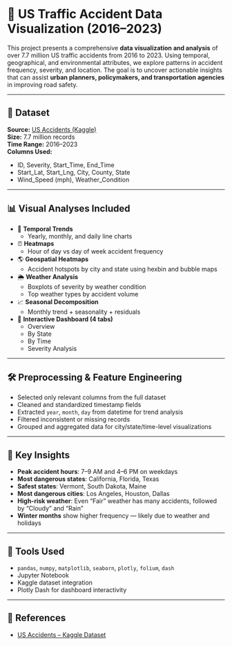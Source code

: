 # 🚦 US Traffic Accident Data Visualization (2016–2023)

This project presents a comprehensive **data visualization and analysis** of over 7.7 million US traffic accidents from 2016 to 2023. Using temporal, geographical, and environmental attributes, we explore patterns in accident frequency, severity, and location. The goal is to uncover actionable insights that can assist **urban planners, policymakers, and transportation agencies** in improving road safety.

---

## 🧾 Dataset

**Source:** [US Accidents (Kaggle)](https://www.kaggle.com/datasets/sobhanmoosavi/us-accidents)  
**Size:** 7.7 million records  
**Time Range:** 2016–2023  
**Columns Used:**
- ID, Severity, Start_Time, End_Time  
- Start_Lat, Start_Lng, City, County, State  
- Wind_Speed (mph), Weather_Condition

---

## 📊 Visual Analyses Included

- 📅 **Temporal Trends**  
  - Yearly, monthly, and daily line charts  
- ⏰ **Heatmaps**  
  - Hour of day vs day of week accident frequency  
- 🌎 **Geospatial Heatmaps**  
  - Accident hotspots by city and state using hexbin and bubble maps  
- 🌦️ **Weather Analysis**  
  - Boxplots of severity by weather condition  
  - Top weather types by accident volume  
- 📈 **Seasonal Decomposition**  
  - Monthly trend + seasonality + residuals  
- 🧭 **Interactive Dashboard (4 tabs)**  
  - Overview  
  - By State  
  - By Time  
  - Severity Analysis

---

## 🛠️ Preprocessing & Feature Engineering

- Selected only relevant columns from the full dataset  
- Cleaned and standardized timestamp fields  
- Extracted `year`, `month`, `day` from datetime for trend analysis  
- Filtered inconsistent or missing records  
- Grouped and aggregated data for city/state/time-level visualizations

---

## 🧠 Key Insights

- **Peak accident hours**: 7–9 AM and 4–6 PM on weekdays  
- **Most dangerous states**: California, Florida, Texas  
- **Safest states**: Vermont, South Dakota, Maine  
- **Most dangerous cities**: Los Angeles, Houston, Dallas  
- **High-risk weather**: Even “Fair” weather has many accidents, followed by “Cloudy” and “Rain”  
- **Winter months** show higher frequency — likely due to weather and holidays

---

## 🧩 Tools Used

- `pandas`, `numpy`, `matplotlib`, `seaborn`, `plotly`, `folium`, `dash`  
- Jupyter Notebook  
- Kaggle dataset integration  
- Plotly Dash for dashboard interactivity

---

## 📎 References

- [US Accidents – Kaggle Dataset](https://www.kaggle.com/datasets/sobhanmoosavi/us-accidents)
